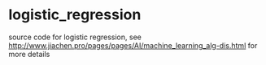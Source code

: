 # logistic_regression

source code for logistic regression, see http://www.jiachen.pro/pages/pages/AI/machine_learning_alg-dis.html for more details
